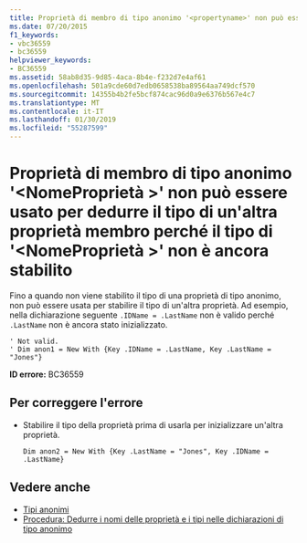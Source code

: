 ```yaml
---
title: Proprietà di membro di tipo anonimo '<propertyname>' non può essere usato per dedurre il tipo di un'altra proprietà membro perché il tipo di '<propertyname>' non è ancora stabilito
ms.date: 07/20/2015
f1_keywords:
- vbc36559
- bc36559
helpviewer_keywords:
- BC36559
ms.assetid: 58ab8d35-9d85-4aca-8b4e-f232d7e4af61
ms.openlocfilehash: 501a9cde60d7edb0658538ba89564aa749dcf570
ms.sourcegitcommit: 14355b4b2fe5bcf874cac96d0a9e6376b567e4c7
ms.translationtype: MT
ms.contentlocale: it-IT
ms.lasthandoff: 01/30/2019
ms.locfileid: "55287599"
---
```

# <a name="anonymous-type-member-property-propertyname-cannot-be-used-to-infer-the-type-of-another-member-property-because-the-type-of-propertyname-is-not-yet-established"></a>Proprietà di membro di tipo anonimo '\<NomeProprietà >' non può essere usato per dedurre il tipo di un'altra proprietà membro perché il tipo di '\<NomeProprietà >' non è ancora stabilito
Fino a quando non viene stabilito il tipo di una proprietà di tipo anonimo, non può essere usata per stabilire il tipo di un'altra proprietà. Ad esempio, nella dichiarazione seguente `.IDName = .LastName` non è valido perché `.LastName` non è ancora stato inizializzato.  
  
```  
' Not valid.   
' Dim anon1 = New With {Key .IDName = .LastName, Key .LastName = "Jones"}   
```  
  
 **ID errore:** BC36559  
  
## <a name="to-correct-this-error"></a>Per correggere l'errore  
  
-   Stabilire il tipo della proprietà prima di usarla per inizializzare un'altra proprietà.  
  
    ```  
    Dim anon2 = New With {Key .LastName = "Jones", Key .IDName = .LastName}  
    ```  
  
## <a name="see-also"></a>Vedere anche
- [Tipi anonimi](../../visual-basic/programming-guide/language-features/objects-and-classes/anonymous-types.md)
- [Procedura: Dedurre i nomi delle proprietà e i tipi nelle dichiarazioni di tipo anonimo](../../visual-basic/programming-guide/language-features/objects-and-classes/how-to-infer-property-names-and-types-in-anonymous-type-declarations.md)
